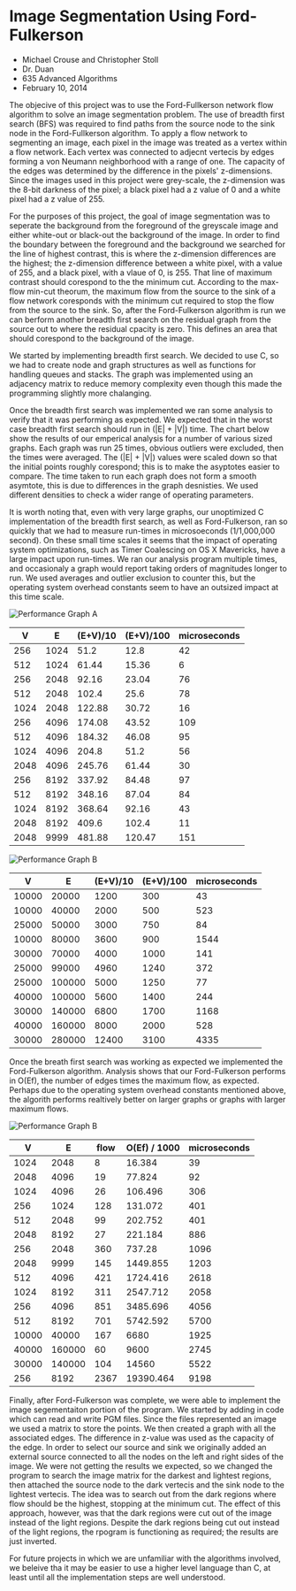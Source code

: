 # Image Segmentation Using Ford-Fulkerson
- Michael Crouse and Christopher Stoll
- Dr. Duan
- 635 Advanced Algorithms
- February 10, 2014

The objecive of this project was to use the Ford-Fullkerson network flow algorithm to solve an image segmentation problem. The use of breadth first search (BFS) was required to find paths from the source node to the sink node in the Ford-Fullkerson algorithm. To apply a flow network to segmenting an image, each pixel in the image was treated as a vertex within a flow network. Each vertex was connected to adjecnt vertecis by edges forming a von Neumann neighborhood with a range of one. The capacity of the edges was determined by the difference in the pixels' z-dimensions. Since the images used in this project were grey-scale, the z-dimension was the 8-bit darkness of the pixel; a black pixel had a z value of 0 and a white pixel had a z value of 255.

For the purposes of this project, the goal of image segmentation was to seperate the background from the foreground of the greyscale image and either white-out or black-out the background of the image. In order to find the boundary between the foreground and the background we searched for the line of highest contrast, this is where the z-dimension differences are the highest; the z-dimension difference between a white pixel, with a value of 255, and a black pixel, with a vlaue of 0, is 255. That line of maximum contrast should corespond to the the minimum cut. According to the max-flow min-cut theorum, the maximum flow from the source to the sink of a flow network coresponds with the minimum cut required to stop the flow from the source to the sink. So, after the Ford-Fulkerson algorithm is run we can berform another breadth first search on the residual graph from the source out to where the residual cpacity is zero. This defines an area that should corespond to the background of the image.

We started by implementing breadth first search. We decided to use C, so we had to create node and graph structures as well as functions for handling queues and stacks. The graph was implemented using an adjacency matrix to reduce memory complexity even though this made the programming slightly more chalanging.

Once the breadth first search was implemented we ran some analysis to verify that it was performing as expected. We expected that in the worst case breadth first search should run in (|E| + |V|) time. The chart below show the results of our emperical analysis for a number of various sized graphs. Each graph was run 25 times, obvious outliers were excluded, then the times were averaged. The (|E| + |V|) values were scaled down so that the initial points roughly corespond; this is to make the asyptotes easier to compare. The time taken to run each graph does not form a smooth asymtote, this is due to differences in the graph desnisties. We used different densities to check a wider range of operating parameters.

It is worth noting that, even with very large graphs, our unoptimized C implementation of the breadth first search, as well as Ford-Fulkerson, ran so quickly that we had to measure run-times in microsoeconds (1/1,000,000 second). On these small time scales it seems that the impact of operating system optimizations, such as Timer Coalescing on OS X Mavericks, have a large impact upon run-times. We ran our analysis program multiple times, and occasionaly a graph would report taking orders of magnitudes longer to run. We used averages and outlier exclusion to counter this, but the operating system overhead constants seem to have an outsized impact at this time scale.

![Performance Graph A](./code/analysis/BreadthFirstSearch-small.png)

| V | E | (E+V)/10 | (E+V)/100 | microseconds |
|---|---|----------|-----------|--------------|
| 256 | 1024 | 51.2 | 12.8 | 42 |
| 512 | 1024 | 61.44 | 15.36 | 6 |
| 256 | 2048 | 92.16 | 23.04 | 76 |
| 512 | 2048 | 102.4 | 25.6 | 78 |
| 1024 | 2048 | 122.88 | 30.72 | 16 |
| 256 | 4096 | 174.08 | 43.52 | 109 |
| 512 | 4096 | 184.32 | 46.08 | 95 |
| 1024 | 4096 | 204.8 | 51.2 | 56 |
| 2048 | 4096 | 245.76 | 61.44 | 30 |
| 256 | 8192 | 337.92 | 84.48 | 97 |
| 512 | 8192 | 348.16 | 87.04 | 84 |
| 1024 | 8192 | 368.64 | 92.16 | 43 |
| 2048 | 8192 | 409.6 | 102.4 | 11 |
| 2048 | 9999 | 481.88 | 120.47 | 151 |

![Performance Graph B](./code/analysis/BreadthFirstSearch-large.png)

| V | E | (E+V)/10 | (E+V)/100 | microseconds |
|---|---|----------|-----------|--------------|
| 10000 | 20000 | 1200 | 300 | 43 |
| 10000 | 40000 | 2000 | 500 | 523 |
| 25000 | 50000 | 3000 | 750 | 84 |
| 10000 | 80000 | 3600 | 900 | 1544 |
| 30000 | 70000 | 4000 | 1000 | 141 |
| 25000 | 99000 | 4960 | 1240 | 372 |
| 25000 | 100000 | 5000 | 1250 | 77 |
| 40000 | 100000 | 5600 | 1400 | 244 |
| 30000 | 140000 | 6800 | 1700 | 1168 |
| 40000 | 160000 | 8000 | 2000 | 528 |
| 30000 | 280000 | 12400 | 3100 | 4335 |

Once the breath first search was working as expected we implemented the Ford-Fulkerson algorithm. Analysis shows that our Ford-Fulkerson performs in O(Ef), the number of edges times the maximum flow, as expected. Perhaps due to the operating system overhead constants mentioned above, the algorith performs realtively better on larger graphs or graphs with larger maximum flows.

![Performance Graph B](./code/analysis/Ford-Fulkerson.png)

| V | E | flow | O(Ef) / 1000 | microseconds |
|---|---|------|--------------|--------------|
| 1024 | 2048 | 8 | 16.384 | 39 |
| 2048 | 4096 | 19 | 77.824 | 92 |
| 1024 | 4096 | 26 | 106.496 | 306 |
| 256 | 1024 | 128 | 131.072 | 401 |
| 512 | 2048 | 99 | 202.752 | 401 |
| 2048 | 8192 | 27 | 221.184 | 886 |
| 256 | 2048 | 360 | 737.28 | 1096 |
| 2048 | 9999 | 145 | 1449.855 | 1203 |
| 512 | 4096 | 421 | 1724.416 | 2618 |
| 1024 | 8192 | 311 | 2547.712 | 2058 |
| 256 | 4096 | 851 | 3485.696 | 4056 |
| 512 | 8192 | 701 | 5742.592 | 5700 |
| 10000 | 40000 | 167 | 6680 | 1925 |
| 40000 | 160000 | 60 | 9600 | 2745 |
| 30000 | 140000 | 104 | 14560 | 5522 |
| 256 | 8192 | 2367 | 19390.464 | 9198 |

Finally, after Ford-Fulkerson was complete, we were able to implement the image segementaiton portion of the program. We started by adding in code which can read and write PGM files. Since the files represented an image we used a matrix to store the points. We then created a graph with all the associated edges. The difference in z-value was used as the capacity of the edge. In order to select our source and sink we originally added an external source connected to all the nodes on the left and right sides of the image. We were not getting the results we expected, so we changed the program to search the image matrix for the darkest and lightest regions, then attached the source node to the dark vertecis and the sink node to the lightest vertecis. The idea was to search out from the dark regions where flow should be the highest, stopping at the minimum cut. The effect of this approach, however, was that the dark regions were cut out of the image instead of the light regions. Despite the dark regions being cut out instead of the light regions, the rpogram is functioning as required; the results are just inverted.

For future projects in which we are unfamiliar with the algorithms involved, we beleive tha it may be easier to use a higher level language than C, at least until all the implementation steps are well understood.